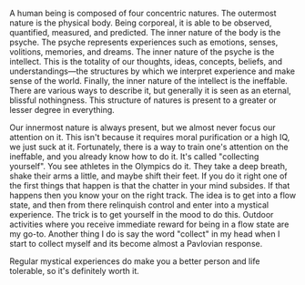 A human being is composed of four concentric natures. The outermost nature is the physical body. Being corporeal, it is able to be observed, quantified, measured, and predicted. The inner nature of the body is the psyche. The psyche represents experiences such as emotions, senses, volitions, memories, and dreams. The inner nature of the psyche is the intellect. This is the totality of our thoughts, ideas, concepts, beliefs, and understandings—the structures by which we interpret experience and make sense of the world. Finally, the inner nature of the intellect is the ineffable. There are various ways to describe it, but generally it is seen as an eternal, blissful nothingness. This structure of natures is present to a greater or lesser degree in everything.

Our innermost nature is always present, but we almost never focus our attention on it. This isn't because it requires moral purification or a high IQ, we just suck at it. Fortunately, there is a way to train one's attention on the ineffable, and you already know how to do it. It's called "collecting yourself". You see athletes in the Olympics do it. They take a deep breath, shake their arms a little, and maybe shift their feet. If you do it right one of the first things that happen is that the chatter in your mind subsides. If that happens then you know your on the right track. The idea is to get into a flow state, and then from there relinquish control and enter into a mystical experience. The trick is to get yourself in the mood to do this. Outdoor activities where you receive immediate reward for being in a flow state are my go-to. Another thing I do is say the word "collect" in my head when I start to collect myself and its become almost a Pavlovian response.

Regular mystical experiences do make you a better person and life tolerable, so it's definitely worth it.








